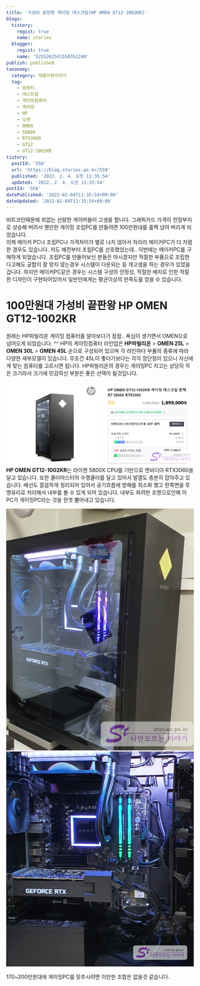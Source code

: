 ```yaml
---
title: '가성비 끝판왕 게이밍 데스크탑[HP OMEN GT12-1002KR]'
blogs:
  tistory:
    regist: true
    name: stories
  blogger:
    regist: true
    name: '5255262541558351240'
publish: published
taxonomy:
  category: 제품리뷰이야기
  tag:
    - 컴퓨터
    - 데스트탑
    - 게이밍컴퓨터
    - 게이밍
    - HP
    - 오멘
    - OMEN
    - 5800X
    - RTX3060
    - GT12
    - GT12-1002KR
tistory:
  postId: '558'
  url: 'https://blog.stories.pe.kr/558'
  published: '2022. 2. 4. 오전 11:35:54'
  updated: '2022. 2. 4. 오전 11:35:54'
postId: '558'
datePublished: '2022-02-04T11:35:54+09:00'
dateUpdated: '2022-02-04T11:35:54+09:00'
---
```


비트코인때문에 죄없는 선량한 게이머들이 고생을 합니다. 그래픽카드 가격이 천정부지로 상승해 버려서 웬만한 게이밍 조립PC를 만들려면 100만원대를 훌쩍 넘어 버리게 되었습니다.  
이제 메이커 PC나 조립PC나 가격차이가 별로 나지 않아서 차라리 메이커PC가 더 저렴한 경우도 있습니다. 저도 예전부터 조립PC를 선호했었는데.. 이번에는 메이커PC를 구매하게 되었습니다. 조립PC를 만들어보신 분들은 아시겠지만 적절한 부품으로 조립한다고해도 궁합이 잘 맞지 않는경우 시스템이 다운되는 등 개고생을 하는 경우가 있었을 겁니다. 하지만 메이커PC같은 경우는 시스템 구성의 안정성, 적절한 배치로 인한 적절한 디자인이 구현되어있어서 일반인에게는 평균이상의 만족도를 얻을 수 있습니다.

# 100만원대 가성비 끝판왕 HP OMEN GT12-1002KR

원래는 HP파빌리온 게이밍 컴퓨터를 알아보다가 점점.. 욕심이 생기면서 OMEN으로 넘어오게 되었습니다. ^^
HP의 게이밍컴퓨터 라인업은 **HP파빌리온** > **OMEN 25L** > **OMEN 30L** > **OMEN 45L** 순으로 구성되어 있으며 각 라인마다 부품의 종류에 따라 다양한 세부모델이 있습니다. 무조건 45L이 좋다기보다는 각각 장단점이 있으니 자신에게 맞는 컴퓨터를 고르시면 됩니다. HP파빌리온의 경우는 게이밍PC 치고는 상당히 작은 크기라서 크기에 민감하신 부분은 좋은 선택이 될것입니다.

![](images/2022-01-08-15-05-39.png)  
**HP OMEN GT12-1002KR**는 라이젠 5800X CPU를 기반으로 엔비디아 RTX3060을 달고 있습니다. 또한 쿨러마스터의 수랭쿨러를 달고 있어서 발열도 충분히 잡아주고 있습니다. 배선도 깔끔하게 정리되어 있어서 공기흐름에 방해를 최소화 했고 한쪽면을 투명유리로 처리해서 내부를 볼 수 있게 되어 있습니다. 내부도 화려한 조명으로인해 이 PC가 게이밍PC라는 것을 한껏 뿜어내고 있습니다.

![](images/2022-01-08-15-20-34.png)
![](images/2022-01-08-16-11-15.png)

170~200만원대에 게이밍PC를 맞추시려면 이만한 조합은 없을것 같습니다.
